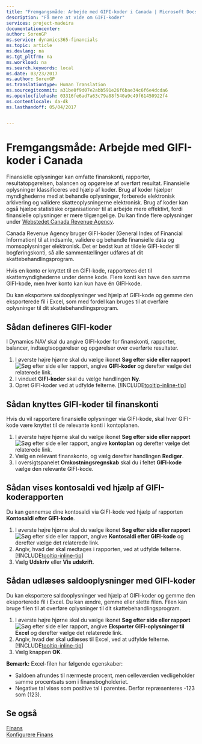 ```yaml
---
title: "Fremgangsmåde: Arbejde med GIFI-koder i Canada | Microsoft Docs"
description: "Få mere at vide om GIFI-koder"
services: project-madeira
documentationcenter: 
author: SorenGP
ms.service: dynamics365-financials
ms.topic: article
ms.devlang: na
ms.tgt_pltfrm: na
ms.workload: na
ms.search.keywords: local
ms.date: 03/23/2017
ms.author: SorenGP
ms.translationtype: Human Translation
ms.sourcegitcommit: a31be0f9d07e2abb591e26f6bae34c6f6e4dcda6
ms.openlocfilehash: 03316fe6ad7a63c79a88f540a9c49f61450922f4
ms.contentlocale: da-dk
ms.lasthandoff: 05/04/2017


---
```

# <a name="how-to-work-with-gifi-codes-in-canada"></a>Fremgangsmåde: Arbejde med GIFI-koder i Canada
Finansielle oplysninger kan omfatte finanskonti, rapporter, resultatopgørelsen, balancen og opgørelse af overført resultat. Finansielle oplysninger klassificeres ved hjælp af koder. Brug af koder hjælper myndighederne med at behandle oplysninger, forberede elektronisk arkivering og validere skatteoplysningerne elektronisk. Brug af koder kan også hjælpe statistiske organisationer til at arbejde mere effektivt, fordi finansielle oplysninger er mere tilgængelige. Du kan finde flere oplysninger under [Webstedet Canada Revenue Agency](http://www.cra-arc.gc.ca/).

Canada Revenue Agency bruger GIFI-koder (General Index of Financial Information) til at indsamle, validere og behandle finansielle data og momsoplysninger elektronisk. Det er bedst kun at tildele GIFI-koder til bogføringskonti, så alle sammentællinger udføres af dit skattebehandlingsprogram.

Hvis en konto er knyttet til en GIFI-kode, rapporteres det til skattemyndighederne under denne kode. Flere konti kan have den samme GIFI-kode, men hver konto kan kun have én GIFI-kode.

Du kan eksportere saldooplysninger ved hjælp af GIFI-kode og gemme den eksporterede fil i Excel, som med fordel kan bruges til at overføre oplysninger til dit skattebehandlingsprogram.

## <a name="to-set-up-gifi-codes"></a>Sådan defineres GIFI-koder
I Dynamics NAV skal du angive GIFI-koder for finanskonti, rapporter, balancer, indtægtsopgørelser og opgørelser over overførte resultater.

1. I øverste højre hjørne skal du vælge ikonet **Søg efter side eller rapport** ![Søg efter side eller rapport](media/ui-search/search_small.png "Ikonet Søg efter side eller rapport"), angive **GIFI-koder** og derefter vælge det relaterede link.
2. I vinduet **GIFI-koder** skal du vælge handlingen **Ny**.
3. Opret GIFI-koder ved at udfylde felterne. [!INCLUDE[tooltip-inline-tip](includes/tooltip-inline-tip_md.md)]

## <a name="to-associate-gifi-codes-with-gl-accounts"></a>Sådan knyttes GIFI-koder til finanskonti
Hvis du vil rapportere finansielle oplysninger via GIFI-kode, skal hver GIFI-kode være knyttet til de relevante konti i kontoplanen.

1. I øverste højre hjørne skal du vælge ikonet **Søg efter side eller rapport** ![Søg efter side eller rapport](media/ui-search/search_small.png "Ikonet Søg efter side eller rapport"), angive **kontoplan** og derefter vælge det relaterede link.
2. Vælg en relevant finanskonto, og vælg derefter handlingen **Rediger**.
3. I oversigtspanelet **Omkostningsregnskab** skal du i feltet **GIFI-kode** vælge den relevante GIFI-kode.

## <a name="to-view-account-balances-using-the-gifi-code-report"></a>Sådan vises kontosaldi ved hjælp af GIFI-koderapporten
Du kan gennemse dine kontosaldi via GIFI-kode ved hjælp af rapporten **Kontosaldi efter GIFI-kode**.

1. I øverste højre hjørne skal du vælge ikonet **Søg efter side eller rapport** ![Søg efter side eller rapport](media/ui-search/search_small.png "Ikonet Søg efter side eller rapport"), angive **Kontosaldi efter GIFI-kode** og derefter vælge det relaterede link.
2. Angiv, hvad der skal medtages i rapporten, ved at udfylde felterne. [!INCLUDE[tooltip-inline-tip](includes/tooltip-inline-tip_md.md)]
3. Vælg **Udskriv** eller **Vis udskrift**.

## <a name="to-export-balance-information-using-gifi-codes"></a>Sådan udlæses saldooplysninger med GIFI-koder
Du kan eksportere saldooplysninger ved hjælp af GIFI-koder og gemme den eksporterede fil i Excel. Du kan ændre, gemme eller slette filen. Filen kan bruge filen til at overføre oplysninger til dit skattebehandlingsprogram.

1. I øverste højre hjørne skal du vælge ikonet **Søg efter side eller rapport** ![Søg efter side eller rapport](media/ui-search/search_small.png "Ikonet Søg efter side eller rapport"), angive **Eksporter GIFI-oplysninger til Excel** og derefter vælge det relaterede link.
2. Angiv, hvad der skal udlæses til Excel, ved at udfylde felterne. [!INCLUDE[tooltip-inline-tip](includes/tooltip-inline-tip_md.md)]
3. Vælg knappen **OK**.

**Bemærk:** Excel-filen har følgende egenskaber:

* Saldoen afrundes til nærmeste procent, men celleværdien vedligeholder samme procentsats som i finansbogholderiet.
* Negative tal vises som positive tal i parentes. Derfor repræsenteres -123 som (123).

## <a name="see-also"></a>Se også
[Finans](finance.md)   
[Konfigurere Finans](finance-setup-finance.md)

